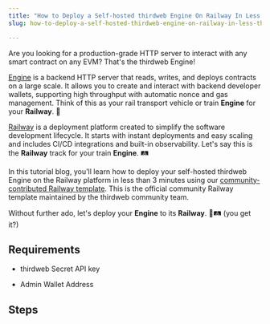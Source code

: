 ```yaml
---
title: "How to Deploy a Self-hosted thirdweb Engine On Railway In Less Than 3 Minutes?"
slug: how-to-deploy-a-self-hosted-thirdweb-engine-on-railway-in-less-than-3-minutes

---
```


Are you looking for a production-grade HTTP server to interact with any smart contract on any EVM? That's the thirdweb Engine!

[Engine](https://thirdweb.com/engine/) is a backend HTTP server that reads, writes, and deploys contracts on a large scale. It allows you to create and interact with backend developer wallets, supporting high throughput with automatic nonce and gas management. Think of this as your rail transport vehicle or train **Engine** for your **Railway**. 🚂

[Railway](https://railway.app/) is a deployment platform created to simplify the software development lifecycle. It starts with instant deployments and easy scaling and includes CI/CD integrations and built-in observability. Let's say this is the **Railway** track for your train **Engine**. 🛤️

In this tutorial blog, you'll learn how to deploy your self-hosted thirdweb Engine on the Railway platform in less than 3 minutes using our [community-contributed Railway template](https://railway.app/template/fcEVay). This is the official community Railway template maintained by the thirdweb community team.

Without further ado, let's deploy your **Engine** to its **Railway**. 🚂🛤️ (you get it?)

## Requirements

* thirdweb Secret API key
    
* Admin Wallet Address
    

## Steps